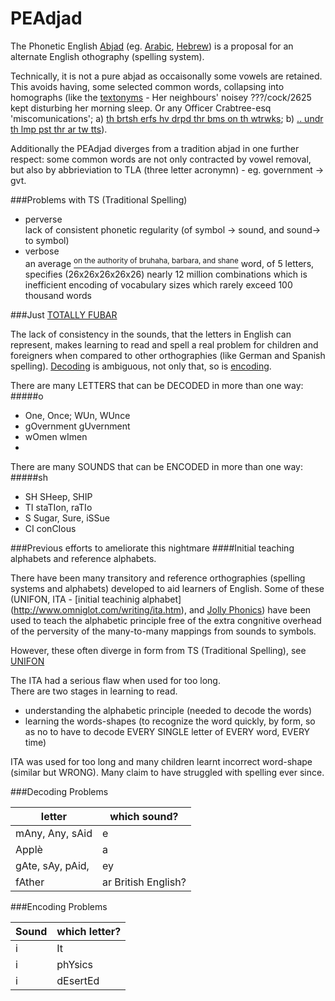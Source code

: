 PEAdjad
=======

The Phonetic English [Abjad](http://en.wikipedia.org/wiki/Abjad) (eg. [Arabic](http://en.wikipedia.org/wiki/Arabic_Alphabet), [Hebrew](http://en.wikipedia.org/wiki/Arabic_Alphabet)) is a proposal for an alternate English othography (spelling system).  

Technically, it is not a pure abjad as occaisonally some vowels are retained. This avoids having, some selected common words, collapsing into homographs (like the [textonyms](http://www.urbandictionary.com/define.php?term=textonym) - Her neighbours' noisey ???/cock/2625 kept disturbing her morning sleep. Or any Officer Crabtree-esq 'miscomunications'; a) [th brtsh erfs hv drpd thr bms on th wtrwks](http://www.youtube.com/watch?v=6DrAp5gzdqc); b) [.. undr th lmp pst thr ar tw tts](http://www.youtube.com/watch?v=zGNVU5ZjlgA)).  

Additionally the PEAdjad diverges from a tradition abjad in one further respect: some common words are not only contracted by vowel removal, but also by abbrieviation to TLA (three letter acronymn) - eg. government -> gvt.

###Problems with TS (Traditional Spelling)  
* perverse    
lack of consistent phonetic regularity (of symbol -> sound, and sound-> to symbol)  
* verbose   
 an average [<sup>on the authority of bruhaha, barbara, and shane</sup>](http://answers.yahoo.com/question/index?qid=20080526032554AAB28AF) word, of 5 letters, specifies (26x26x26x26x26) nearly 12 million combinations which is inefficient encoding of vocabulary sizes which rarely exceed 100 thousand words

###Just [TOTALLY FUBAR](http://en.wikipedia.org/wiki/FUBAR#FUBAR)

The lack of consistency in the sounds, that the letters in English can represent, makes learning to read and spell a real problem for children and foreigners when compared to other orthographies (like German and Spanish spelling).  [Decoding](#decoding) is ambiguous, not only that, so is [encoding](#encoding). 

There are many LETTERS that can be DECODED in more than one way:
#####o
* One, Once; WUn, WUnce
* gOvernment gUvernment
* wOmen wImen
* 

Τhere are many SOUNDS that can be ENCODED in more than one way:     
#####sh   
* SH SHeep, SHIP  
* TI staTIon, raTIo 
* S Sugar, Sure, iSSue 
* CI conCIous

###Previous efforts to ameliorate this nightmare
####Initial teaching alphabets and reference alphabets.

There have been many transitory and reference orthographies (spelling systems and alphabets) developed to aid learners of English. Some of these (UNIFON, ITA - [initial teachinig alphabet] (http://www.omniglot.com/writing/ita.htm), and [Jolly Phonics](http://jollylearning.co.uk/overview-about-jolly-phonics/)) have been used to teach the alphabetic principle free of the extra congnitive overhead of the perversity of the many-to-many mappings from sounds to symbols.

However, these often diverge in form from TS (Traditional Spelling), see [UNIFON](http://www.omniglot.com/conscripts/unifon.htm)



The ITA had a serious flaw when used for too long.  
There are two stages in learning to read.

* understanding the alphabetic principle (needed to decode the words)  
* learning the words-shapes (to recognize the word quickly, by form, so as no to have to decode EVERY SINGLE letter of EVERY word, EVERY time) 
 

ITA was used for too long and many children learnt incorrect word-shape (similar but WRONG). Many claim to have struggled with spelling ever since. 

<a name="decoding"></a>
###Decoding Problems

letter           |which sound? 
-----------------|---------
mAny, Any, sAid  	 |e
Applè            |a
gAte, sAy, pAid,   |ey
fAther           |ar British English?

<a name="encoding"></a>
###Encoding Problems

Sound | which letter?  
---------|-------
i     |It 	    
i     |phYsics 
i     |dEsertEd
